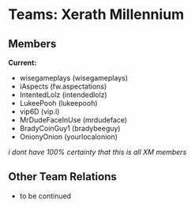 # Teams: Xerath Millennium
## Members
**Current:**

 - wisegameplays (wisegameplays)
 - iAspects (fw.aspectations)
 - IntentedLolz (intendedlolz)
 - LukeePooh (lukeepooh)
 - vip6D (vip.l)
 - MrDudeFaceInUse (mrdudeface)
 - BradyCoinGuy1 (bradybeeguy)
 - OnionyOnion (yourlocalonion)
 
 *i dont have 100% certainty that this is all XM members*
 
 ## Other Team Relations
 
 - to be continued

<!--stackedit_data:
eyJoaXN0b3J5IjpbLTk2NTM5MDE1N119
-->